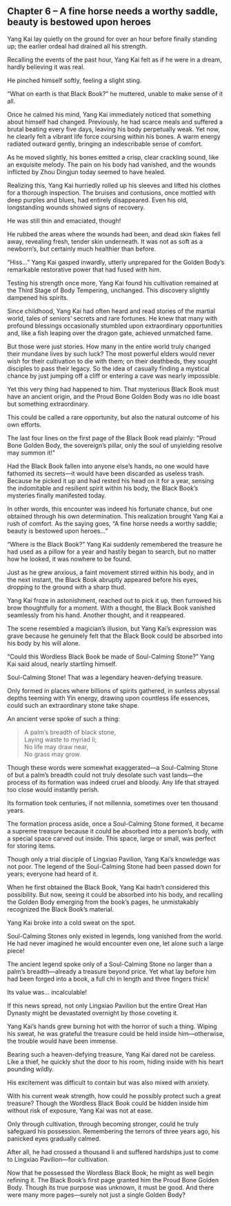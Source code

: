 ## Chapter 6 – A fine horse needs a worthy saddle, beauty is bestowed upon heroes

Yang Kai lay quietly on the ground for over an hour before finally standing up; the earlier ordeal had drained all his strength.

Recalling the events of the past hour, Yang Kai felt as if he were in a dream, hardly believing it was real.

He pinched himself softly, feeling a slight sting.

“What on earth is that Black Book?” he muttered, unable to make sense of it all.

Once he calmed his mind, Yang Kai immediately noticed that something about himself had changed. Previously, he had scarce meals and suffered a brutal beating every five days, leaving his body perpetually weak. Yet now, he clearly felt a vibrant life force coursing within his bones. A warm energy radiated outward gently, bringing an indescribable sense of comfort.

As he moved slightly, his bones emitted a crisp, clear crackling sound, like an exquisite melody. The pain on his body had vanished, and the wounds inflicted by Zhou Dingjun today seemed to have healed.

Realizing this, Yang Kai hurriedly rolled up his sleeves and lifted his clothes for a thorough inspection. The bruises and contusions, once mottled with deep purples and blues, had entirely disappeared. Even his old, longstanding wounds showed signs of recovery.

He was still thin and emaciated, though!

He rubbed the areas where the wounds had been, and dead skin flakes fell away, revealing fresh, tender skin underneath. It was not as soft as a newborn’s, but certainly much healthier than before.

“Hiss…” Yang Kai gasped inwardly, utterly unprepared for the Golden Body’s remarkable restorative power that had fused with him.

Testing his strength once more, Yang Kai found his cultivation remained at the Third Stage of Body Tempering, unchanged. This discovery slightly dampened his spirits.

Since childhood, Yang Kai had often heard and read stories of the martial world, tales of seniors’ secrets and rare fortunes. He knew that many with profound blessings occasionally stumbled upon extraordinary opportunities and, like a fish leaping over the dragon gate, achieved unmatched fame.

But those were just stories. How many in the entire world truly changed their mundane lives by such luck? The most powerful elders would never wish for their cultivation to die with them; on their deathbeds, they sought disciples to pass their legacy. So the idea of casually finding a mystical chance by just jumping off a cliff or entering a cave was nearly impossible.

Yet this very thing had happened to him. That mysterious Black Book must have an ancient origin, and the Proud Bone Golden Body was no idle boast but something extraordinary.

This could be called a rare opportunity, but also the natural outcome of his own efforts.

The last four lines on the first page of the Black Book read plainly: "Proud Bone Golden Body, the sovereign’s pillar, only the soul of unyielding resolve may summon it!"

Had the Black Book fallen into anyone else’s hands, no one would have fathomed its secrets—it would have been discarded as useless trash. Because he picked it up and had rested his head on it for a year, sensing the indomitable and resilient spirit within his body, the Black Book’s mysteries finally manifested today.

In other words, this encounter was indeed his fortunate chance, but one obtained through his own determination. This realization brought Yang Kai a rush of comfort. As the saying goes, “A fine horse needs a worthy saddle; beauty is bestowed upon heroes…”

“Where is the Black Book?” Yang Kai suddenly remembered the treasure he had used as a pillow for a year and hastily began to search, but no matter how he looked, it was nowhere to be found.

Just as he grew anxious, a faint movement stirred within his body, and in the next instant, the Black Book abruptly appeared before his eyes, dropping to the ground with a sharp thud.

Yang Kai froze in astonishment, reached out to pick it up, then furrowed his brow thoughtfully for a moment. With a thought, the Black Book vanished seamlessly from his hand. Another thought, and it reappeared.

The scene resembled a magician’s illusion, but Yang Kai’s expression was grave because he genuinely felt that the Black Book could be absorbed into his body by his will alone.

“Could this Wordless Black Book be made of Soul-Calming Stone?” Yang Kai said aloud, nearly startling himself.

Soul-Calming Stone! That was a legendary heaven-defying treasure.

Only formed in places where billions of spirits gathered, in sunless abyssal depths teeming with Yin energy, drawing upon countless life essences, could such an extraordinary stone take shape.

An ancient verse spoke of such a thing:

> A palm’s breadth of black stone,  
> Laying waste to myriad li;  
> No life may draw near,  
> No grass may grow.

Though these words were somewhat exaggerated—a Soul-Calming Stone of but a palm’s breadth could not truly desolate such vast lands—the process of its formation was indeed cruel and bloody. Any life that strayed too close would instantly perish.

Its formation took centuries, if not millennia, sometimes over ten thousand years.

The formation process aside, once a Soul-Calming Stone formed, it became a supreme treasure because it could be absorbed into a person’s body, with a special space carved out inside. This space, large or small, was perfect for storing items.

Though only a trial disciple of Lingxiao Pavilion, Yang Kai’s knowledge was not poor. The legend of the Soul-Calming Stone had been passed down for years; everyone had heard of it.

When he first obtained the Black Book, Yang Kai hadn’t considered this possibility. But now, seeing it could be absorbed into his body, and recalling the Golden Body emerging from the book’s pages, he unmistakably recognized the Black Book’s material.

Yang Kai broke into a cold sweat on the spot.

Soul-Calming Stones only existed in legends, long vanished from the world. He had never imagined he would encounter even one, let alone such a large piece!

The ancient legend spoke only of a Soul-Calming Stone no larger than a palm’s breadth—already a treasure beyond price. Yet what lay before him had been forged into a book, a full chi in length and three fingers thick!

Its value was... incalculable!

If this news spread, not only Lingxiao Pavilion but the entire Great Han Dynasty might be devastated overnight by those coveting it.

Yang Kai’s hands grew burning hot with the horror of such a thing. Wiping his sweat, he was grateful the treasure could be held inside him—otherwise, the trouble would have been immense.

Bearing such a heaven-defying treasure, Yang Kai dared not be careless. Like a thief, he quickly shut the door to his room, hiding inside with his heart pounding wildly.

His excitement was difficult to contain but was also mixed with anxiety.

With his current weak strength, how could he possibly protect such a great treasure? Though the Wordless Black Book could be hidden inside him without risk of exposure, Yang Kai was not at ease.

Only through cultivation, through becoming stronger, could he truly safeguard his possession. Remembering the terrors of three years ago, his panicked eyes gradually calmed.

After all, he had crossed a thousand li and suffered hardships just to come to Lingxiao Pavilion—for cultivation.

Now that he possessed the Wordless Black Book, he might as well begin refining it. The Black Book’s first page granted him the Proud Bone Golden Body. Though its true purpose was unknown, it must be good. And there were many more pages—surely not just a single Golden Body?